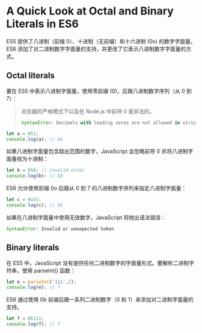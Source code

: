 # A Quick Look at Octal and Binary Literals in ES6

ES5 提供了八进制（前缀 0）、十进制（无前缀）和十六进制 (0x) 的数字字面量。 ES6 添加了对二进制数字字面量的支持，并更改了它表示八进制数字字面量的方式。

## Octal literals

要在 ES5 中表示八进制字面量，使用零前缀 (0)，后跟八进制数字序列（从 0 到 7）：

> 浏览器的严格模式下以及在 Node.js 中前导 0 是非法的。
>
> ```js
> SyntaxError: Decimals with leading zeros are not allowed in strict mode.
> ```

```js
let a = 051;
console.log(a); // 41
```

如果八进制字面量包含超出范围的数字，JavaScript 会忽略前导 0 并将八进制字面量视为十进制：

```js
let b = 058; // invalid octal
console.log(b); // 58
```

ES6 允许使用前缀 0o 后跟从 0 到 7 的八进制数字序列来指定八进制字面量：

```js
let c = 0o51;
console.log(c); // 41 
```

如果在八进制字面量中使用无效数字，JavaScript 将抛出语法错误：

```js
SyntaxError: Invalid or unexpected token
```

## Binary literals

在 ES5 中，JavaScript 没有提供任何二进制数字的字面量形式。要解析二进制字符串，使用 parseInt() 函数：

```js
let e = parseInt('111',2);
console.log(e); // 7
```

ES6 通过使用 0b 前缀后跟一系列二进制数字（0 和 1）来添加对二进制字面量的支持。

```js
let f = 0b111;
console.log(f); // 7
```